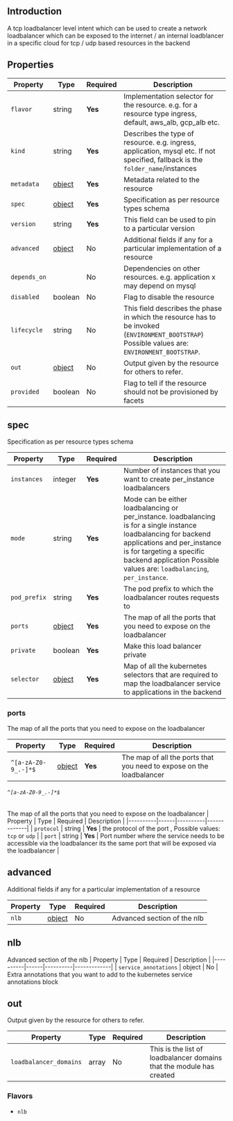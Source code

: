 ## Introduction
A tcp loadbalancer level intent which can be used to create a network loadbalancer which can be exposed to the internet / an internal loadblancer in a specific cloud for tcp / udp based resources in the backend

## Properties

| Property     | Type                | Required | Description                                                                                                                                    |
|--------------|---------------------|----------|------------------------------------------------------------------------------------------------------------------------------------------------|
| `flavor`     | string              | **Yes**  | Implementation selector for the resource. e.g. for a resource type ingress, default, aws_alb, gcp_alb etc.                                     |
| `kind`       | string              | **Yes**  | Describes the type of resource. e.g. ingress, application, mysql etc. If not specified, fallback is the `folder_name`/instances                |
| `metadata`   | [object](#metadata) | **Yes**  | Metadata related to the resource                                                                                                               |
| `spec`       | [object](#spec)     | **Yes**  | Specification as per resource types schema                                                                                                     |
| `version`    | string              | **Yes**  | This field can be used to pin to a particular version                                                                                          |
| `advanced`   | [object](#advanced) | No       | Additional fields if any for a particular implementation of a resource                                                                         |
| `depends_on` |                     | No       | Dependencies on other resources. e.g. application x may depend on mysql                                                                        |
| `disabled`   | boolean             | No       | Flag to disable the resource                                                                                                                   |
| `lifecycle`  | string              | No       | This field describes the phase in which the resource has to be invoked (`ENVIRONMENT_BOOTSTRAP`) Possible values are: `ENVIRONMENT_BOOTSTRAP`. |
| `out`        | [object](#out)      | No       | Output given by the resource for others to refer.                                                                                              |
| `provided`   | boolean             | No       | Flag to tell if the resource should not be provisioned by facets                                                                               |

## spec

Specification as per resource types schema

| Property     | Type                | Required | Description                                                                                                                                                                                                                                            |
|--------------|---------------------|----------|--------------------------------------------------------------------------------------------------------------------------------------------------------------------------------------------------------------------------------------------------------|
| `instances`  | integer             | **Yes**        | Number of instances that you want to create per_instance loadbalancers                                                                                                                                                                                 |
| `mode`       | string              | **Yes**        | Mode can be either loadbalancing or per_instance. loadbalancing is for a single instance loadbalancing for backend applications and per_instance is for targeting a specific backend application Possible values are: `loadbalancing`, `per_instance`. |
| `pod_prefix` | string              | **Yes**        | The pod prefix to which the loadbalancer routes requests to                                                                                                                                                                                            |
| `ports`      | [object](#ports)    | **Yes**        | The map of all the ports that you need to expose on the loadbalancer                                                                                                                                                                                   |
| `private`    | boolean             | **Yes**        | Make this load balancer private                                                                                                                                                                                                                        |
| `selector`   | [object](#selector) | **Yes**        | Map of all the kubernetes selectors that are required to map the loadbalancer service to applications in the backend                                                                                                                                   |

### ports

The map of all the ports that you need to expose on the loadbalancer

| Property | Type | Required | Description |
|----------|------|----------|-------------|
| `^[a-zA-Z0-9_.-]*$`   | [object](#`^[a-zA-Z0-9_.-]*$`)  | **Yes**       | The map of all the ports that you need to expose on the loadbalancer                                                                                       |
###### `^[a-zA-Z0-9_.-]*$`
The map of all the ports that you need to expose on the loadbalancer
| Property | Type | Required | Description |
|----------|------|----------|-------------|
| `protocol`   | string | **Yes**       | the protocol of the port , Possible values: `tcp` or `udp`                                                                                    |
| `port`   | string | **Yes**        | Port number where the service needs to be accessible via the loadbalancer its the same port that will be exposed via the loadbalancer                                                                                    |

## advanced

Additional fields if any for a particular implementation of a resource

| Property | Type | Required | Description |
|----------|------|----------|-------------|
| `nlb`   | [object](#nlb)  | No       | Advanced section of the nlb

## nlb

Advanced section of the nlb
| Property | Type | Required | Description |
|----------|------|----------|-------------|
| `service_annotations`   | object | No       | Extra annotations that you want to add to the kubernetes service annotations block

## out

Output given by the resource for others to refer.

| Property               | Type  | Required | Description                                                          |
|------------------------|-------|----------|----------------------------------------------------------------------|
| `loadbalancer_domains` | array | No       | This is the list of loadbalancer domains that the module has created |

### Flavors

* `nlb`

